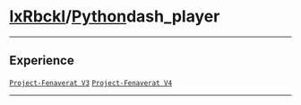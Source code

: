 # [lxRbckl](https://github.com/lxRbckl/lxRbckl/tree/main)/[Python](https://github.com/lxRbckl/lxRbckl/tree/main/Python)dash_player

---

## Experience
[`Project-Fenaverat V3`](https://github.com/lxRbckl/Project-Fenaverat/blob/V3/README.md) [`Project-Fenaverat V4`](https://github.com/lxRbckl/Project-Fenaverat/blob/V4/README.md)

---
